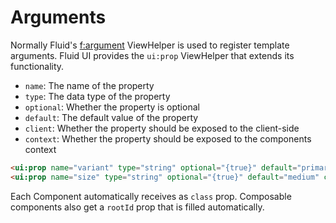 # Arguments

Normally Fluid's [f:argument](https://docs.typo3.org/other/typo3/view-helper-reference/main/en-us/Global/Argument.html) ViewHelper is used to register template arguments. Fluid UI provides the `ui:prop` ViewHelper that extends its functionality.

-   `name`: The name of the property
-   `type`: The data type of the property
-   `optional`: Whether the property is optional
-   `default`: The default value of the property
-   `client`: Whether the property should be exposed to the client-side
-   `context`: Whether the property should be exposed to the components context

```html
<ui:prop name="variant" type="string" optional="{true}" default="primary" />
<ui:prop name="size" type="string" optional="{true}" default="medium" client="{true}" />
```

Each Component automatically receives as `class` prop.
Composable components also get a `rootId` prop that is filled automatically.
